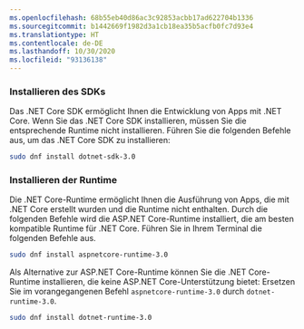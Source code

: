 ```yaml
---
ms.openlocfilehash: 68b55eb40d86ac3c92853acbb17ad622704b1336
ms.sourcegitcommit: b1442669f1982d3a1cb18ea35b5acfb0fc7d93e4
ms.translationtype: HT
ms.contentlocale: de-DE
ms.lasthandoff: 10/30/2020
ms.locfileid: "93136138"
---
```


### <a name="install-the-sdk"></a>Installieren des SDKs

Das .NET Core SDK ermöglicht Ihnen die Entwicklung von Apps mit .NET Core. Wenn Sie das .NET Core SDK installieren, müssen Sie die entsprechende Runtime nicht installieren. Führen Sie die folgenden Befehle aus, um das .NET Core SDK zu installieren:

```bash
sudo dnf install dotnet-sdk-3.0
```

### <a name="install-the-runtime"></a>Installieren der Runtime

Die .NET Core-Runtime ermöglicht Ihnen die Ausführung von Apps, die mit .NET Core erstellt wurden und die Runtime nicht enthalten. Durch die folgenden Befehle wird die ASP.NET Core-Runtime installiert, die am besten kompatible Runtime für .NET Core. Führen Sie in Ihrem Terminal die folgenden Befehle aus.

```bash
sudo dnf install aspnetcore-runtime-3.0
```

Als Alternative zur ASP.NET Core-Runtime können Sie die .NET Core-Runtime installieren, die keine ASP.NET Core-Unterstützung bietet: Ersetzen Sie im vorangegangenen Befehl `aspnetcore-runtime-3.0` durch `dotnet-runtime-3.0`.

```bash
sudo dnf install dotnet-runtime-3.0
```
